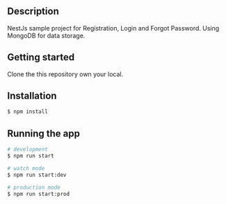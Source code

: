 
## Description

NestJs sample project for Registration, Login and Forgot Password. Using MongoDB for data storage.

## Getting started

Clone the this repository own your local.

## Installation

```bash
$ npm install
```

## Running the app

```bash
# development
$ npm run start

# watch mode
$ npm run start:dev

# production mode
$ npm run start:prod
```
